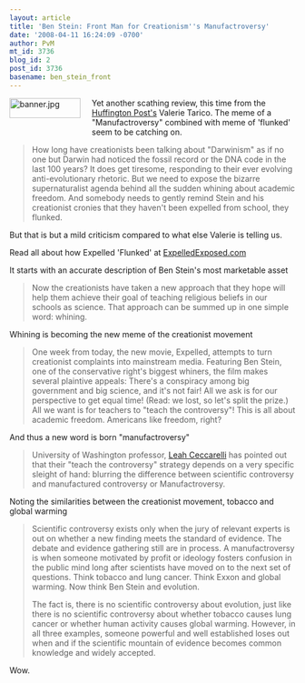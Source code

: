```yaml
---
layout: article
title: 'Ben Stein: Front Man for Creationism''s Manufactroversy'
date: '2008-04-11 16:24:09 -0700'
author: PvM
mt_id: 3736
blog_id: 2
post_id: 3736
basename: ben_stein_front
---
```

[<img src="{{ site.baseurl }}/uploads/2008/banner-thumb-125x35.jpg" alt="banner.jpg" width="125" height="35" style="float: left; margin: 0 20px 20px 0;" class="mt-image-left" />](http://www.expelledexposed.com)Yet another scathing review, this time from the [Huffington Post's](http://www.huffingtonpost.com/valerie-tarico/ben-stein-front-man-for-c_b_96263.html) Valerie Tarico. The meme of a "Manufactroversy" combined with meme of 'flunked' seem to be catching on.

> How long have creationists been talking about "Darwinism" as if no one but Darwin had noticed the fossil record or the DNA code in the last 100 years? It does get tiresome, responding to their ever evolving anti-evolutionary rhetoric. But we need to expose the bizarre supernaturalist agenda behind all the sudden whining about academic freedom. And somebody needs to gently remind Stein and his creationist cronies that they haven't been expelled from school, they flunked.

But that is but a mild criticism compared to what else Valerie is telling us.

Read all about how Expelled 'Flunked' at [ExpelledExposed.com](http://www.ExpelledExposed.com)

It starts with an accurate description of Ben Stein's most marketable asset

> Now the creationists have taken a new approach that they hope will help them achieve their goal of teaching religious beliefs in our schools as science. That approach can be summed up in one simple word: whining.

Whining is becoming the new meme of the creationist movement

> One week from today, the new movie, Expelled, attempts to turn creationist complaints into mainstream media. Featuring Ben Stein, one of the conservative right's biggest whiners, the film makes several plaintive appeals: There's a conspiracy among big government and big science, and it's not fair! All we ask is for our perspective to get equal time! (Read: we lost, so let's split the prize.) All we want is for teachers to "teach the controversy"! This is all about academic freedom. Americans like freedom, right?

And thus a new word is born "manufactroversy"

> University of Washington professor, [Leah Ceccarelli](http://www.scienceprogress.org/2008/04/manufactroversy/) has pointed out that their "teach the controversy" strategy depends on a very specific sleight of hand: blurring the difference between scientific controversy and manufactured controversy or Manufactroversy.

Noting the similarities between the creationist movement, tobacco and global warming

> Scientific controversy exists only when the jury of relevant experts is out on whether a new finding meets the standard of evidence. The debate and evidence gathering still are in process. A manufactroversy is when someone motivated by profit or ideology fosters confusion in the public mind long after scientists have moved on to the next set of questions. Think tobacco and lung cancer. Think Exxon and global warming. Now think Ben Stein and evolution.
> 
> The fact is, there is no scientific controversy about evolution, just like there is no scientific controversy about whether tobacco causes lung cancer or whether human activity causes global warming. However, in all three examples, someone powerful and well established loses out when and if the scientific mountain of evidence becomes common knowledge and widely accepted.

Wow.
